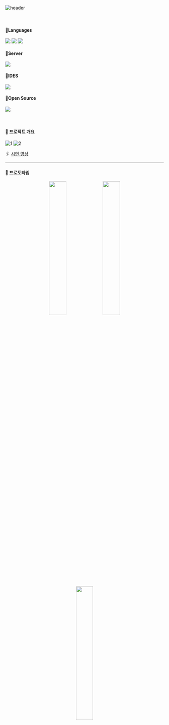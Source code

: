 
![header](https://capsule-render.vercel.app/api?type=rect&color=bbdead&height=200&section=header&text=COURT&render&fontSize=80&fontColor=f7e6be)
<br><br><br>

<h4>📕Languages</h4>
<div><img src="https://img.shields.io/badge/HTML-239120?style=for-the-badge&logo=html5&logoColor=white" /> <img src="https://img.shields.io/badge/CSS-239120?&style=for-the-badge&logo=css3&logoColor=white" /> <img src="https://img.shields.io/badge/JavaScript-F7DF1E?style=for-the-badge&logo=JavaScript&logoColor=white" /></div>

<h4>📗Server</h4>
<div><img src="https://img.shields.io/badge/Express.js-404D59?style=for-the-badge" /></div>

<h4>📘IDES</h4>
<div><img src="https://img.shields.io/badge/Android%20STUDIO-3DDC84?style=for-the-badge&logo=android&logoColor=white" />
</div>

<h4>📙Open Source</h4>
<div><img src="https://img.shields.io/badge/KAKAO%20API-FCC624?style=for-the-badge&logoColor=black" /></div>
<br><br>

<h4>📌 프로젝트 개요</h4>

![1](https://github.com/ChoGyuLi/Court/assets/96984575/18edb324-f89f-4d11-a523-04409c42d972)
![2](https://github.com/ChoGyuLi/Court/assets/96984575/4260d7f7-e91c-46c3-87ba-653d492f5018)

🖇️ [시연 영상](https://drive.google.com/drive/folders/1yzO0SHmv2sUt1cu-eFc3T-fLrLv43TtT?usp=sharing)
<br>
<hr>
<h4>📌 프로토타입</h4>
<p align="center">
  <img src="https://github.com/ChoGyuLi/Court/assets/96984575/084bf54d-d0b1-4200-a500-87564336f4da" align="center" width="33%">
  <img src="https://github.com/ChoGyuLi/Court/assets/96984575/4a67a4dc-4e07-4538-9cc7-24112c0cc75b" align="center" width="33%">
  <img src="https://github.com/ChoGyuLi/Court/assets/96984575/d2c34286-de48-4c57-bc2a-fa826592ed4b" align="center" width="33%">
</p>

